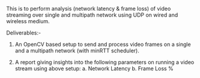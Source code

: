 This is to perform analysis (network latency & frame loss) of video streaming over single and multipath network using
UDP on wired and wireless medium.

Deliverables:-

1. An OpenCV based setup to send and process video frames on a single and a multipath network (with minRTT scheduler).

2. A report giving insights into the following parameters on running a video stream using above setup: 
    a. Network Latency
    b. Frame Loss %
